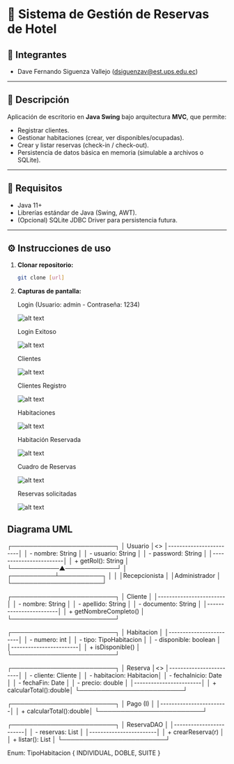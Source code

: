 # 🏨 Sistema de Gestión de Reservas de Hotel

## 👥 Integrantes
- Dave Fernando Siguenza Vallejo (dsiguenzav@est.ups.edu.ec)

---

## 📌 Descripción
Aplicación de escritorio en **Java Swing** bajo arquitectura **MVC**, que permite:
- Registrar clientes.
- Gestionar habitaciones (crear, ver disponibles/ocupadas).
- Crear y listar reservas (check-in / check-out).
- Persistencia de datos básica en memoria (simulable a archivos o SQLite).

---

## 🚀 Requisitos
- Java 11+
- Librerías estándar de Java (Swing, AWT).
- (Opcional) SQLite JDBC Driver para persistencia futura.

---

## ⚙️ Instrucciones de uso
1. **Clonar repositorio:**
   ```bash
   git clone [url]
2. **Capturas de pantalla:**

    Login (Usuario: admin - Contraseña: 1234)

    ![alt text](image.png)

    Login Exitoso

    ![alt text](image-1.png)

    Clientes

    ![alt text](image-2.png)

    Clientes Registro

    ![alt text](image-3.png)

    Habitaciones

    ![alt text](image-4.png)

    Habitación Reservada

    ![alt text](image-5.png)

    Cuadro de Reservas

    ![alt text](image-6.png)

    Reservas solicitadas

    ![alt text](image-7.png)

## Diagrama UML
┌────────────────────────┐
│        Usuario         │<<abstract>>
│------------------------│
│ - nombre: String       │
│ - usuario: String      │
│ - password: String     │
│------------------------│
│ + getRol(): String     │
└───────────▲────────────┘
            │
 ┌──────────┴──────────┐
 │                     │
 │Recepcionista        │
 │Administrador        │
 └─────────────────────┘

┌────────────────────────┐
│        Cliente         │
│------------------------│
│ - nombre: String       │
│ - apellido: String     │
│ - documento: String    │
│------------------------│
│ + getNombreCompleto()  │
└────────────────────────┘

┌────────────────────────┐
│       Habitacion       │
│------------------------│
│ - numero: int          │
│ - tipo: TipoHabitacion │
│ - disponible: boolean  │
│------------------------│
│ + isDisponible()       │
└────────────────────────┘

┌────────────────────────┐
│        Reserva         │<<implements Pago>>
│------------------------│
│ - cliente: Cliente     │
│ - habitacion: Habitacion│
│ - fechaInicio: Date    │
│ - fechaFin: Date       │
│ - precio: double       │
│------------------------│
│ + calcularTotal():double│
└────────────────────────┘

┌────────────────────────┐
│        Pago (I)        │
│------------------------│
│ + calcularTotal():double│
└────────────────────────┘

┌────────────────────────┐
│     ReservaDAO         │
│------------------------│
│ - reservas: List       │
│------------------------│
│ + crearReserva(r)      │
│ + listar(): List       │
└────────────────────────┘

Enum: TipoHabitacion { INDIVIDUAL, DOBLE, SUITE }